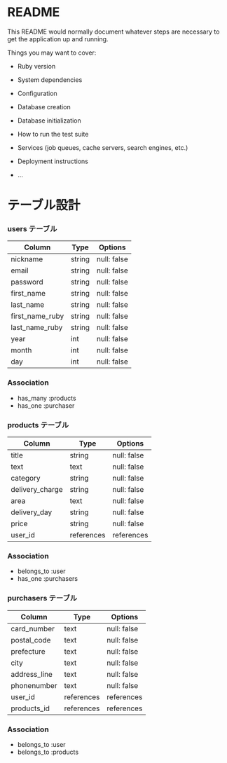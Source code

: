 # README

This README would normally document whatever steps are necessary to get the
application up and running.

Things you may want to cover:

* Ruby version

* System dependencies

* Configuration

* Database creation

* Database initialization

* How to run the test suite

* Services (job queues, cache servers, search engines, etc.)

* Deployment instructions

* ...

# テーブル設計

### users テーブル

| Column        | Type  | Options     |
| ------------- | ----- | ----------- |
|nickname       |string | null: false |
|email          |string | null: false |
|password       |string | null: false |
|first_name     |string | null: false |
|last_name      |string | null: false |
|first_name_ruby|string | null: false |
|last_name_ruby |string | null: false |
|year           |int    | null: false |
|month          |int    | null: false |
|day            |int    | null: false |

### Association
- has_many :products
- has_one :purchaser

### products テーブル

| Column         | Type      | Options     |
| -------------- | --------- | ----------- |
|title           |string     | null: false |
|text            |text       | null: false |
|category        |string     | null: false |
|delivery_charge |string     | null: false |
|area            |text       | null: false |
|delivery_day    |string     | null: false |
|price           |string     | null: false |
|user_id         |references | references  |

### Association

- belongs_to :user 
- has_one :purchasers

### purchasers テーブル

| Column     | Type      | Options     |
| ---------- | --------- | ----------- |
|card_number |text       | null: false |
|postal_code |text       | null: false |
|prefecture  |text       | null: false |
|city        |text       | null: false |
|address_line|text       | null: false |
|phonenumber |text       | null: false |
|user_id     |references | references  |
|products_id |references | references  |


### Association

- belongs_to :user
- belongs_to :products


